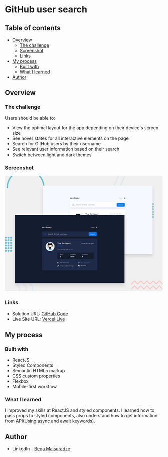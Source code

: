 # GitHub user search


## Table of contents

- [Overview](#overview)
  - [The challenge](#the-challenge)
  - [Screenshot](#screenshot)
  - [Links](#links)
- [My process](#my-process)
  - [Built with](#built-with)
  - [What I learned](#what-i-learned)
- [Author](#author)




## Overview

### The challenge

Users should be able to:

- View the optimal layout for the app depending on their device's screen size
- See hover states for all interactive elements on the page
- Search for GitHub users by their username
- See relevant user information based on their search
- Switch between light and dark themes

### Screenshot

![](./src/assets/design/preview.jpg)



### Links

- Solution URL: [GitHub Code](https://github.com/beqa200/github-user-search)
- Live Site URL: [Vercel Live](https://github-user-search-ashy.vercel.app/)

## My process

### Built with

- ReactJS
- Styled Components
- Semantic HTML5 markup
- CSS custom properties
- Flexbox
- Mobile-first workflow


### What I learned

I improved my skills at ReactJS and styled components. I learned how to pass props to styled components, also understand how to get information from API(Using async and await keywords). 


## Author

- LinkedIn - [Beqa Maisuradze](https://www.linkedin.com/in/beqa-maisuradze-76a730234/)



